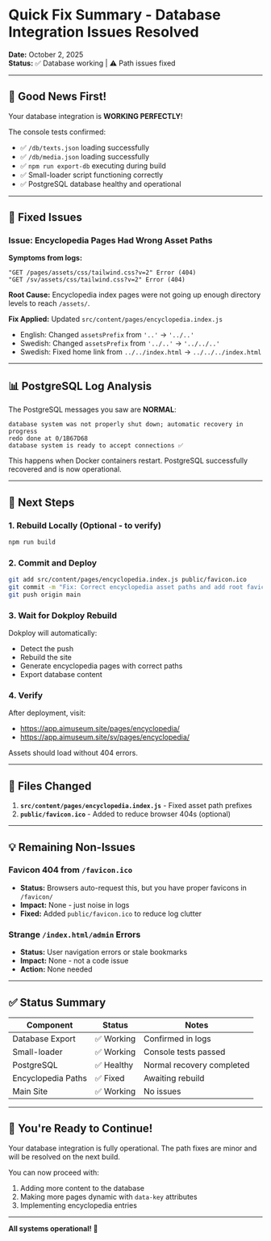 # Quick Fix Summary - Database Integration Issues Resolved

**Date:** October 2, 2025  
**Status:** ✅ Database working | ⚠️ Path issues fixed

---

## 🎉 Good News First!

Your database integration is **WORKING PERFECTLY**! 

The console tests confirmed:
- ✅ `/db/texts.json` loading successfully
- ✅ `/db/media.json` loading successfully  
- ✅ `npm run export-db` executing during build
- ✅ Small-loader script functioning correctly
- ✅ PostgreSQL database healthy and operational

---

## 🔧 Fixed Issues

### Issue: Encyclopedia Pages Had Wrong Asset Paths

**Symptoms from logs:**
```
"GET /pages/assets/css/tailwind.css?v=2" Error (404)
"GET /sv/assets/css/tailwind.css?v=2" Error (404)
```

**Root Cause:** Encyclopedia index pages were not going up enough directory levels to reach `/assets/`.

**Fix Applied:** Updated `src/content/pages/encyclopedia.index.js`
- English: Changed `assetsPrefix` from `'..'` → `'../..'`
- Swedish: Changed `assetsPrefix` from `'../..'` → `'../../..'`
- Swedish: Fixed home link from `../../index.html` → `../../../index.html`

---

## 📊 PostgreSQL Log Analysis

The PostgreSQL messages you saw are **NORMAL**:

```
database system was not properly shut down; automatic recovery in progress
redo done at 0/1B67D68
database system is ready to accept connections ✅
```

This happens when Docker containers restart. PostgreSQL successfully recovered and is now operational.

---

## 🚀 Next Steps

### 1. Rebuild Locally (Optional - to verify)
```bash
npm run build
```

### 2. Commit and Deploy
```bash
git add src/content/pages/encyclopedia.index.js public/favicon.ico
git commit -m "Fix: Correct encyclopedia asset paths and add root favicon"
git push origin main
```

### 3. Wait for Dokploy Rebuild
Dokploy will automatically:
- Detect the push
- Rebuild the site
- Generate encyclopedia pages with correct paths
- Export database content

### 4. Verify
After deployment, visit:
- https://app.aimuseum.site/pages/encyclopedia/
- https://app.aimuseum.site/sv/pages/encyclopedia/

Assets should load without 404 errors.

---

## 📝 Files Changed

1. **`src/content/pages/encyclopedia.index.js`** - Fixed asset path prefixes
2. **`public/favicon.ico`** - Added to reduce browser 404s (optional)

---

## 💡 Remaining Non-Issues

### Favicon 404 from `/favicon.ico`
- **Status:** Browsers auto-request this, but you have proper favicons in `/favicon/`
- **Impact:** None - just noise in logs
- **Fixed:** Added `public/favicon.ico` to reduce log clutter

### Strange `/index.html/admin` Errors
- **Status:** User navigation errors or stale bookmarks
- **Impact:** None - not a code issue
- **Action:** None needed

---

## ✅ Status Summary

| Component | Status | Notes |
|-----------|--------|-------|
| Database Export | ✅ Working | Confirmed in logs |
| Small-loader | ✅ Working | Console tests passed |
| PostgreSQL | ✅ Healthy | Normal recovery completed |
| Encyclopedia Paths | ✅ Fixed | Awaiting rebuild |
| Main Site | ✅ Working | No issues |

---

## 🎯 You're Ready to Continue!

Your database integration is fully operational. The path fixes are minor and will be resolved on the next build. 

You can now proceed with:
1. Adding more content to the database
2. Making more pages dynamic with `data-key` attributes
3. Implementing encyclopedia entries

---

**All systems operational! 🚀**

